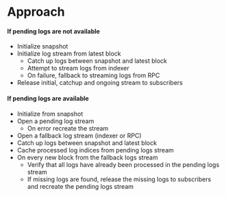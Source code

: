 # Approach

#### If pending logs are not available

- Initialize snapshot
- Initialize log stream from latest block
  - Catch up logs between snapshot and latest block
  - Attempt to stream logs from indexer
  - On failure, fallback to streaming logs from RPC
- Release initial, catchup and ongoing stream to subscribers

#### If pending logs are available

- Initialize from snapshot
- Open a pending log stream
  - On error recreate the stream
- Open a fallback log stream (indexer or RPC)
- Catch up logs between snapshot and latest block
- Cache processed log indices from pending logs stream
- On every new block from the fallback logs stream
  - Verify that all logs have already been processed in the pending logs stream
  - If missing logs are found, release the missing logs to subscribers and recreate the pending logs stream
